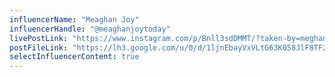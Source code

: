 ```yaml
---
influencerName: "Meaghan Joy"
influencerHandle: "@meaghanjoytoday"
livePostLink: "https://www.instagram.com/p/Bnll3sdDMMT/?taken-by=meghanjoytoday"
postFileLink: "https://lh3.google.com/u/0/d/1ljnEbayVxVLtG63K058JlF8TF2evuK0Q"
selectInfluencerContent: true
---
```

